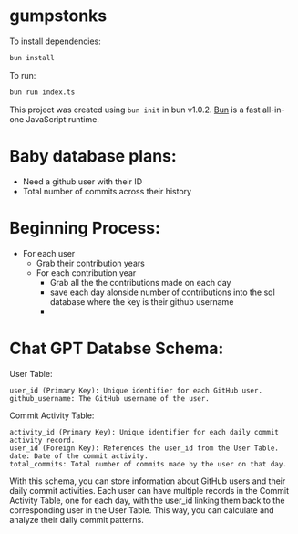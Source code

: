 # gumpstonks

To install dependencies:

```bash
bun install
```

To run:

```bash
bun run index.ts
```

This project was created using `bun init` in bun v1.0.2. [Bun](https://bun.sh) is a fast all-in-one JavaScript runtime.

# Baby database plans:

- Need a github user with their ID
- Total number of commits across their history

# Beginning Process:

- For each user
  - Grab their contribution years
  - For each contribution year
    - Grab all the the contributions made on each day
    - save each day alonside number of contributions into the sql database where the key is their github username
    -

# Chat GPT Databse Schema:

User Table:

    user_id (Primary Key): Unique identifier for each GitHub user.
    github_username: The GitHub username of the user.

Commit Activity Table:

    activity_id (Primary Key): Unique identifier for each daily commit activity record.
    user_id (Foreign Key): References the user_id from the User Table.
    date: Date of the commit activity.
    total_commits: Total number of commits made by the user on that day.

With this schema, you can store information about GitHub users and their daily commit activities. Each user can have multiple records in the Commit Activity Table, one for each day, with the user_id linking them back to the corresponding user in the User Table. This way, you can calculate and analyze their daily commit patterns.
